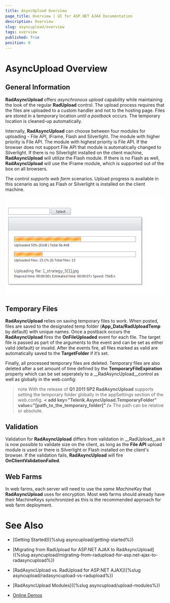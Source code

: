 ```yaml
---
title: AsyncUpload Overview
page_title: Overview | UI for ASP.NET AJAX Documentation
description: Overview
slug: asyncupload/overview
tags: overview
published: True
position: 0
---
```


# AsyncUpload Overview



## General Information

__RadAsyncUpload__ offers *asynchronous upload* capability while maintaining the look of the regular __RadUpload__ control. The upload process requires that the files are uploaded to a custom handler and not to the hosting page. Files are stored in a temporary location *until a postback* occurs. The temporary location is cleaned-up automatically.

Internally, __RadAsyncUpload__ can choose between four modules for uploading - File API, IFrame, Flash and Silverlight. The module with higher priority is File API. The module with highest priority is File API. If the browser does not support File API that module is automatically changed to Silverlight. If there is no Silverlight installed on the client machine, __RadAsyncUpload__ will utilize the Flash module. If there is no Flash as well, __RadAsyncUpload__ will use the IFrame module, which is supported out of the box on all browsers.

The control *supports web farm* scenarios. Upload progress is available in this scenario as long as Flash or Silverlight is installed on the client machine.

![Overview](images/asyncupload-overview.png)

## Temporary Files

__RadAsyncUpload__ relies on saving temporary files to work. When posted, files are saved to the designated temp folder (__App_Data/RadUploadTemp__ by default) with unique names. Once a postback occurs the __RadAsyncUpload__ fires the __OnFileUploaded__ event for each file. The target file is passed as part of the arguments to the event and can be set as either valid (default) or invalid. After the events fire, all files marked as valid are automatically saved to the __TargetFolder__ if it’s set.

Finally, all processed temporary files are deleted. Temporary files are also deleted after a set amount of time defined by the __TemporaryFileExpiration__ property which can be set seperately to a __RadAsyncUpload__control as well as globally in the web.config:

>note With the release of __Q1 2011 SP2 RadAsyncUpload__ supports setting the temporary folder globally in the appSettings section of the web.config.
> __< add key="Telerik.AsyncUpload.TemporaryFolder" value="[path_to_the_temporary_folder]" />__ 
>The path can be relative or absolute.
>


## Validation

Validation for __RadAsyncUpload__ differs from validation in __RadUpload__as it is now possible to validate size on the client, as long as the __File API__ upload module is used or there is Silverlight or Flash installed on the client's browser. If the validation fails, __RadAsyncUpload__ will fire __OnClientValidationFailed__.

## Web Farms

In web farms, each server will need to use the *same MachineKey* that __RadAsyncUpload__ uses for encryption. Most web farms should already have their MachineKeys synchronized as this is the recommended approach for web farm deployment.

# See Also

 * [Getting Started]({%slug asyncupload/getting-started%})

 * [Migrating from RadUpload for ASP.NET AJAX to RadAsyncUpload]({%slug asyncupload/migrating-from-radupload-for-asp.net-ajax-to-radasyncupload%})

 * [RadAsyncUpload vs. RadUpload for ASP.NET AJAX]({%slug asyncupload/radasyncupload-vs-radupload%})

 * [RadAsyncUpload Modules]({%slug asyncupload/upload-modules%})

 * [Online Demos](http://demos.telerik.com/aspnet-ajax/asyncupload/examples/overview/defaultcs.aspx)
